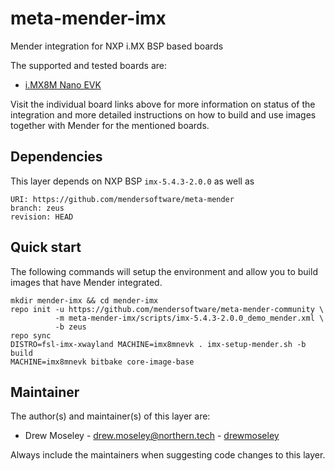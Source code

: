# meta-mender-imx

Mender integration for NXP i.MX BSP based boards

The supported and tested boards are:

 - [i.MX8M Nano EVK](TBD)

Visit the individual board links above for more information on status of the
integration and more detailed instructions on how to build and use images
together with Mender for the mentioned boards.

## Dependencies

This layer depends on NXP BSP `imx-5.4.3-2.0.0` as well as

```
URI: https://github.com/mendersoftware/meta-mender
branch: zeus
revision: HEAD
```


## Quick start

The following commands will setup the environment and allow you to build images
that have Mender integrated.


```
mkdir mender-imx && cd mender-imx
repo init -u https://github.com/mendersoftware/meta-mender-community \
          -m meta-mender-imx/scripts/imx-5.4.3-2.0.0_demo_mender.xml \
          -b zeus
repo sync
DISTRO=fsl-imx-xwayland MACHINE=imx8mnevk . imx-setup-mender.sh -b build
MACHINE=imx8mnevk bitbake core-image-base
```


## Maintainer

The author(s) and maintainer(s) of this layer are:

- Drew Moseley - <drew.moseley@northern.tech> - [drewmoseley](https://github.com/drewmoseley)

Always include the maintainers when suggesting code changes to this layer.
